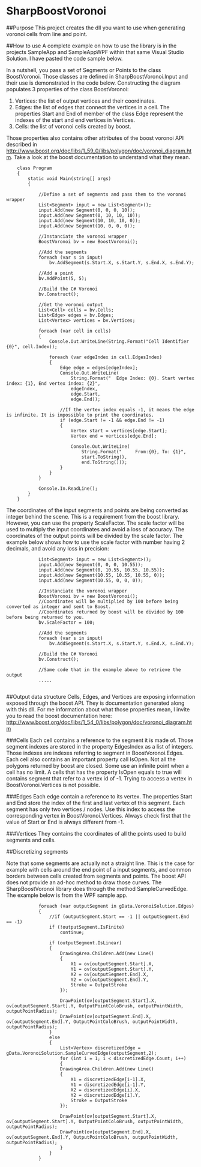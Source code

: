 # SharpBoostVoronoi

##Purpose
This project creates the dll you want to use when generating voronoi cells from line and point.


##How to use
A complete example on how to use the library is in the projects SampleApp and SampleAppWPF within that same Visual Studio Solution. I have pasted the code sample below.

In a nutshell, you pass a set of Segments or Points to the class BoostVoronoi. Those classes are defined in SharpBoostVoronoi.Input and their use is demonstrated in the code below. Constructing the diagram populates 3 properties of the class BoostVoronoi:

1. Vertices: the list of output vertices and their coordinates.
2. Edges: the list of edges that connect the vertices in a cell. The properties Start and End of member of the class Edge represent the indexes of the start and end vertices in Vertices.
3. Cells: the list of voronoi cells created by boost.

Those properties also contains other attributes of the boost voronoi API described in http://www.boost.org/doc/libs/1_59_0/libs/polygon/doc/voronoi_diagram.htm. Take a look at the boost documentation to understand what they mean.

```
    class Program
    {
        static void Main(string[] args)
        {

            //Define a set of segments and pass them to the voronoi wrapper
            List<Segment> input = new List<Segment>();
            input.Add(new Segment(0, 0, 0, 10));
            input.Add(new Segment(0, 10, 10, 10));
            input.Add(new Segment(10, 10, 10, 0));
            input.Add(new Segment(10, 0, 0, 0));

            //Instanciate the voronoi wrapper
            BoostVoronoi bv = new BoostVoronoi();

            //Add the segments
            foreach (var s in input)
                bv.AddSegment(s.Start.X, s.Start.Y, s.End.X, s.End.Y);

            //Add a point
            bv.AddPoint(5, 5);

            //Build the C# Voronoi
            bv.Construct();

            //Get the voronoi output
            List<Cell> cells = bv.Cells;
            List<Edge> edges = bv.Edges;
            List<Vertex> vertices = bv.Vertices;

            foreach (var cell in cells)
            {
                Console.Out.WriteLine(String.Format("Cell Identifier {0}", cell.Index));

                foreach (var edgeIndex in cell.EdgesIndex)
                {
                    Edge edge = edges[edgeIndex];
                    Console.Out.WriteLine(
                        String.Format("  Edge Index: {0}. Start vertex index: {1}, End vertex index: {2}", 
                        edgeIndex,
                        edge.Start,
                        edge.End));

                    //If the vertex index equals -1, it means the edge is infinite. It is impossible to print the coordinates.
                    if (edge.Start != -1 && edge.End != -1)
                    {
                        Vertex start = vertices[edge.Start];
                        Vertex end = vertices[edge.End];

                        Console.Out.WriteLine(
                            String.Format("     From:{0}, To: {1}",
                            start.ToString(),
                            end.ToString()));
                    }
                }
            }

            Console.In.ReadLine();
        }
    }
```

The coordinates of the input segments and points are being converted as integer behind the scene. This is a requirement from the boost library. However, you can use the property ScaleFactor. The scale factor will be used to multiply 
the input coordinates and avoid a loss of accuracy. The coordinates of the output points will be divided by the scale factor. The example below shows how to use the scale factor with number having 2 decimals, and avoid any loss in precision:

```
            List<Segment> input = new List<Segment>();
            input.Add(new Segment(0, 0, 0, 10.55));
            input.Add(new Segment(0, 10.55, 10.55, 10.55));
            input.Add(new Segment(10.55, 10.55, 10.55, 0));
            input.Add(new Segment(10.55, 0, 0, 0));

            //Instanciate the voronoi wrapper
            BoostVoronoi bv = new BoostVoronoi();
			//Coordinates will be multiplied by 100 before being converted as integer and sent to Boost.
			//Coordinates returned by boost will be divided by 100 before being returned to you.
			bv.ScaleFactor = 100;
			
            //Add the segments
            foreach (var s in input)
                bv.AddSegment(s.Start.X, s.Start.Y, s.End.X, s.End.Y);	

            //Build the C# Voronoi
            bv.Construct();

			//Same code that in the example above to retrieve the output
			.....
			
```

##Output data structure
Cells, Edges, and Vertices are exposing information exposed through the boost API. They is documentation generated along with this dll. For me information about what those properties mean, I invite you to read the boost documentation here: http://www.boost.org/doc/libs/1_54_0/libs/polygon/doc/voronoi_diagram.htm

###Cells
Each cell contains a reference to the segment it is made of. Those segment indexes are stored in the property EdgesIndex as a list of integers. Those indexes are indexes referring to segment in BoostVoronoi.Edges. Each cell also contains an important property call IsOpen. Not all the polygons returned by boost are closed. Some use an infinite point when a cell has no limit. A cells that has the 
property IsOpen equals to true will contains segment that refer to a vertex id of -1. Trying to access a vertex in BoostVoronoi.Vertices is not possible.

###Edges
Each edge contain a reference to its vertex. The properties Start and End store the index of the first and last vertex of this segment. Each segment has only two vertices / nodes. Use this index to access the corresponding vertex in BoostVoronoi.Vertices.
Always check first that the value of Start or End is always different from -1.

###Vertices
They contains the coordinates of all the points used to build segments and cells.



##Discretizing segments

Note that some segments are actually not a straight line. This is the case for example with cells around the end point of a input segments, and common borders between cells created from segments and points. 
The boost API does not provide an ad-hoc method to draw those curves. The SharpBoostVoronoi library does through the method SampleCurvedEdge. The example below is from the WPF sample app.


```
            foreach (var outputSegment in gData.VoronoiSolution.Edges)
            {
                //if (outputSegment.Start == -1 || outputSegment.End == -1)
                if (!outputSegment.IsFinite)
                    continue;

                if (outputSegment.IsLinear)
                {
                    DrawingArea.Children.Add(new Line()
                    {
                        X1 = ov[outputSegment.Start].X,
                        Y1 = ov[outputSegment.Start].Y,
                        X2 = ov[outputSegment.End].X,
                        Y2 = ov[outputSegment.End].Y,
                        Stroke = OutputStroke
                    });

                    DrawPoint(ov[outputSegment.Start].X, ov[outputSegment.Start].Y, OutputPointColoBrush, outputPointWidth, outputPointRadius);
                    DrawPoint(ov[outputSegment.End].X, ov[outputSegment.End].Y, OutputPointColoBrush, outputPointWidth, outputPointRadius);
                }
                else
                {
                    List<Vertex> discretizedEdge = gData.VoronoiSolution.SampleCurvedEdge(outputSegment,2);
                    for (int i = 1; i < discretizedEdge.Count; i++)
                    {
                    DrawingArea.Children.Add(new Line()
                    {
                        X1 = discretizedEdge[i-1].X,
                        Y1 = discretizedEdge[i-1].Y,
                        X2 = discretizedEdge[i].X,
                        Y2 = discretizedEdge[i].Y,
                        Stroke = OutputStroke
                    });
                
                    DrawPoint(ov[outputSegment.Start].X, ov[outputSegment.Start].Y, OutputPointColoBrush, outputPointWidth, outputPointRadius);
                    DrawPoint(ov[outputSegment.End].X, ov[outputSegment.End].Y, OutputPointColoBrush, outputPointWidth, outputPointRadius);                        
                    }
                }
            }
```
